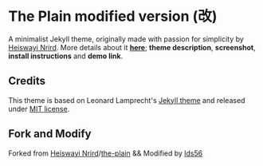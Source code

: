 # The Plain modified version (改)

A minimalist Jekyll theme, originally made with passion for simplicity by [Heiswayi Nrird](http://heiswayi.github.io). More details about it [**here**](http://heiswayi.github.io/the-plain.html); **theme description**, **screenshot**, **install instructions** and **demo link**.

## Credits

This theme is based on Leonard Lamprecht's [Jekyll theme][1] and released under [MIT license](LICENSE).

[1]: https://github.com/leo/leo.github.io

## Fork and Modify

Forked from [Heiswayi Nrird](http://heiswayi.github.io)/[the-plain](https://github.com/heiswayi/the-plain) && Modified by [lds56](https://github.com/lds56)
